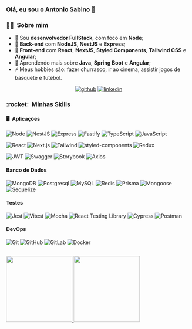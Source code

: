 ### Olá, eu sou o Antonio Sabino 👋

<h3> 🧙‍♂️ &nbsp;Sobre mim </h3>

- 🔭 Sou **desenvolvedor FullStack**, com foco em **Node**;
- 💼 **Back-end** com **NodeJS**, **NestJS** e **Express**;
- 💼 **Front-end** com **React**, **NextJS**, **Styled Components**, **Tailwind CSS** e **Angular**;
- 🌱 Aprendendo mais sobre **Java**, **Spring Boot** e **Angular**;
- ⚡ Meus hobbies são: fazer churrasco, ir ao cinema, assistir jogos de basquete e futebol.

<p align="center">
	<a href="https://github.com/AntonioSabino"><img alt="github" src="https://img.shields.io/badge/GitHub-100000?style=for-the-badge&logo=github&logoColor=white"/></a>
	<a href="https://www.linkedin.com/in/antoniosabinojr/"><img alt="linkedin" src="https://img.shields.io/badge/LinkedIn-0077B5?style=for-the-badge&logo=linkedin&logoColor=white"/></a>
</p>

<h3> :rocket: &nbsp;Minhas Skills </h3>

<h4> 🖥️ &nbsp;Aplicações</h4>

![Node](https://img.shields.io/badge/node.js-0D1117?style=for-the-badge&logo=node.js&logoColor=339933)
![NestJS](https://img.shields.io/badge/nestjs-0D1117?style=for-the-badge&logo=nestjs&logoColor=E0234E)
![Express](https://img.shields.io/badge/express-0D1117?style=for-the-badge&logo=express&logoColor=FFFFFF)
![Fastify](https://img.shields.io/badge/fastify-0D1117?style=for-the-badge&logo=fastify&logoColor=FFFFFF)
![TypeScript](https://img.shields.io/badge/typescript-0D1117?style=for-the-badge&logo=typescript&logoColor=3178C6)
![JavaScript](https://img.shields.io/badge/javascript-0D1117?style=for-the-badge&logo=javascript&logoColor=F7DF1E)

![React](https://img.shields.io/badge/react-0D1117?style=for-the-badge&logo=react&logoColor=61DAFB)
![Next.js](https://img.shields.io/badge/next.js-0D1117?style=for-the-badge&logo=next.js&logoColor=FFFFFF)
![Tailwind](https://img.shields.io/badge/tailwind-0D1117?style=for-the-badge&logo=tailwindcss&logoColor=06B6D4)
![styled-components](https://img.shields.io/badge/styledcomponents-0D1117?style=for-the-badge&logo=styled-components&logoColor=DB7093)
![Redux](https://img.shields.io/badge/redux-0D1117?style=for-the-badge&logo=redux&logoColor=764ABC)

![JWT](https://img.shields.io/badge/jwt-0D1117?style=for-the-badge&logo=jsonwebtokens&logoColor=FFFFFF)
![Swagger](https://img.shields.io/badge/swagger-0D1117?style=for-the-badge&logo=swagger&logoColor=85EA2D)
![Storybook](https://img.shields.io/badge/storybook-0D1117?style=for-the-badge&logo=storybook&logoColor=#FF4785)
![Axios](https://img.shields.io/badge/axios-0D1117?style=for-the-badge&logo=axios&logoColor=5A29E4)

<h4>Banco de Dados</h4>

![MongoDB](https://img.shields.io/badge/mongodb-0D1117?style=for-the-badge&logo=mongodb&logoColor=47A248)
![Postgresql](https://img.shields.io/badge/postgresql-0D1117?style=for-the-badge&logo=postgresql&logoColor=4169E1)
![MySQL](https://img.shields.io/badge/mysql-0D1117?style=for-the-badge&logo=mysql&logoColor=4479A1)
![Redis](https://img.shields.io/badge/redis-0D1117?style=for-the-badge&logo=redis&logoColor=DC382D)
![Prisma](https://img.shields.io/badge/prisma-0D1117?style=for-the-badge&logo=prisma&logoColor=2D3748)
![Mongoose](https://img.shields.io/badge/mongoose-0D1117?style=for-the-badge&logo=mongoose&logoColor=880000)
![Sequelize](https://img.shields.io/badge/sequelize-0D1117?style=for-the-badge&logo=sequelize&logoColor=52B0E7)

<h4>Testes</h4>

![Jest](https://img.shields.io/badge/jest-0D1117?style=for-the-badge&logo=jest&logoColor=C21325)
![Vitest](https://img.shields.io/badge/vitest-0D1117?style=for-the-badge&logo=vitest&logoColor=6E9F18)
![Mocha](https://img.shields.io/badge/mocha-0D1117?style=for-the-badge&logo=mocha&logoColor=8D6748)
![React Testing Library](https://img.shields.io/badge/testinglibrary-0D1117?style=for-the-badge&logo=testinglibrary&logoColor=E33332)
![Cypress](https://img.shields.io/badge/cypress-0D1117?style=for-the-badge&logo=cypress&logoColor=A3E7CB)
![Postman](https://img.shields.io/badge/postman-0D1117?style=for-the-badge&logo=postman&logoColor=FF6C37)

<h4>DevOps</h4>

![Git](https://img.shields.io/badge/git-0D1117?style=for-the-badge&logo=git&logoColor=F05032)
![GitHub](https://img.shields.io/badge/github-0D1117?style=for-the-badge&logo=github&logoColor=FFFFFF)
![GitLab](https://img.shields.io/badge/gitlab-0D1117?style=for-the-badge&logo=gitlab&logoColor=FC6D26)
![Docker](https://img.shields.io/badge/docker-0D1117?style=for-the-badge&logo=docker&logoColor=2496ED)

##
<p align="left">
<a href="https://github.com/AntonioSabino">
  <img height="180em" src="https://github-readme-stats-eight-theta.vercel.app/api?username=AntonioSabino&show_icons=true&theme=dark&include_all_commits=true&count_private=true"/>
  <img height="180em" src="https://github-readme-stats-eight-theta.vercel.app/api/top-langs/?username=AntonioSabino&layout=compact&langs_count=8&theme=dark"/>
</a>
</p>
